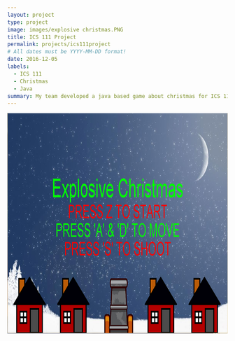 ```yaml
---
layout: project
type: project
image: images/explosive christmas.PNG
title: ICS 111 Project
permalink: projects/ics111project
# All dates must be YYYY-MM-DD format!
date: 2016-12-05
labels:
  - ICS 111
  - Christmas
  - Java
summary: My team developed a java based game about christmas for ICS 111.
---
```


<div class="ui small rounded images">
  <img class="ui image" src="../images/explosive_christmas.PNG">
</div>





